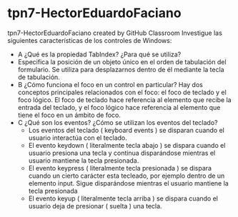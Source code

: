 # tpn7-HectorEduardoFaciano
tpn7-HectorEduardoFaciano created by GitHub Classroom
Investigue las siguientes características de los controles de Windows: 
- A  ¿Qué es la propiedad TabIndex? ¿Para qué se utiliza?
- Especifica la posición de un objeto único en el orden de tabulación del formulario. Se utiliza para desplazarnos dentro de él mediante la tecla de tabulación.
- B  ¿Cómo funciona el foco en un control en particular?
  Hay dos conceptos principales relacionados con el foco: el foco de teclado y el foco lógico. El foco de teclado hace referencia al elemento que recibe la entrada del teclado, y el foco lógico hace referencia al elemento que tiene el foco en un ámbito de foco. 
- C  ¿Qué son los eventos? ¿Cómo se utilizan los eventos del teclado?
  - Los eventos del teclado ( keyboard events ) se disparan cuando el usuario interactúa con el teclado.
  - El evento keydown ( literalmente tecla abajo ) se dispara cuando el usuario presiona una tecla y 
    continua disparándose mientras el usuario mantiene la tecla presionada.
  - El evento keypress ( literalmente tecla presionada ) se dispara cuando un cierto carácter esta tecleado, 
    por ejemplo dentro de un elemento input. Sigue disparándose mientras el usuario mantiene la tecla presionada
  - El evento keyup ( literalmente tecla arriba ) se dispara cuando el usuario deja de presionar ( suelta ) una  tecla.

